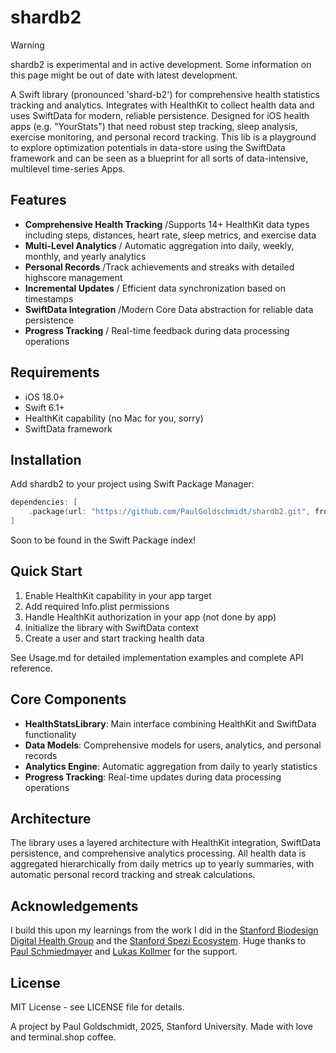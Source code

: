 # shardb2

> [!WARNING]
> shardb2 is experimental and in active development. Some information on this page might be out of date with latest development.

A Swift library (pronounced 'shard-b2') for comprehensive health statistics tracking and analytics. Integrates with HealthKit to collect health data and uses SwiftData for modern, reliable persistence. Designed for iOS health apps (e.g. "YourStats") that need robust step tracking, sleep analysis, exercise monitoring, and personal record tracking.
This lib is a playground to explore optimization potentials in data-store using the SwiftData framework and can be seen as a blueprint for all sorts of data-intensive, multilevel time-series Apps.

## Features

- **Comprehensive Health Tracking** /Supports 14+ HealthKit data types including steps, distances, heart rate, sleep metrics, and exercise data
- **Multi-Level Analytics** / Automatic aggregation into daily, weekly, monthly, and yearly analytics
- **Personal Records** /Track achievements and streaks with detailed highscore management
- **Incremental Updates** / Efficient data synchronization based on timestamps
- **SwiftData Integration** /Modern Core Data abstraction for reliable data persistence
- **Progress Tracking** / Real-time feedback during data processing operations

## Requirements

- iOS 18.0+
- Swift 6.1+
- HealthKit capability (no Mac for you, sorry)
- SwiftData framework

## Installation

Add shardb2 to your project using Swift Package Manager:

```swift
dependencies: [
    .package(url: "https://github.com/PaulGoldschmidt/shardb2.git", from: "1.0.0")
]
```
Soon to be found in the Swift Package index!

## Quick Start

1. Enable HealthKit capability in your app target
2. Add required Info.plist permissions
3. Handle HealthKit authorization in your app (not done by app)
4. Initialize the library with SwiftData context
5. Create a user and start tracking health data

See Usage.md for detailed implementation examples and complete API reference.

## Core Components

- **HealthStatsLibrary**: Main interface combining HealthKit and SwiftData functionality
- **Data Models**: Comprehensive models for users, analytics, and personal records
- **Analytics Engine**: Automatic aggregation from daily to yearly statistics
- **Progress Tracking**: Real-time updates during data processing operations

## Architecture

The library uses a layered architecture with HealthKit integration, SwiftData persistence, and comprehensive analytics processing. All health data is aggregated hierarchically from daily metrics up to yearly summaries, with automatic personal record tracking and streak calculations.


## Acknowledgements

I build this upon my learnings from the work I did in the [Stanford Biodesign Digital Health Group](https://github.com/StanfordBDHG) and the [Stanford Spezi Ecosystem](https://github.com/StanfordSpezi). Huge thanks to [Paul Schmiedmayer](https://github.com/PSchmiedmayer) and [Lukas Kollmer](https://github.com/lukaskollmer) for the support.


## License

MIT License - see LICENSE file for details.

A project by Paul Goldschmidt, 2025, Stanford University. Made with love and terminal.shop coffee.
